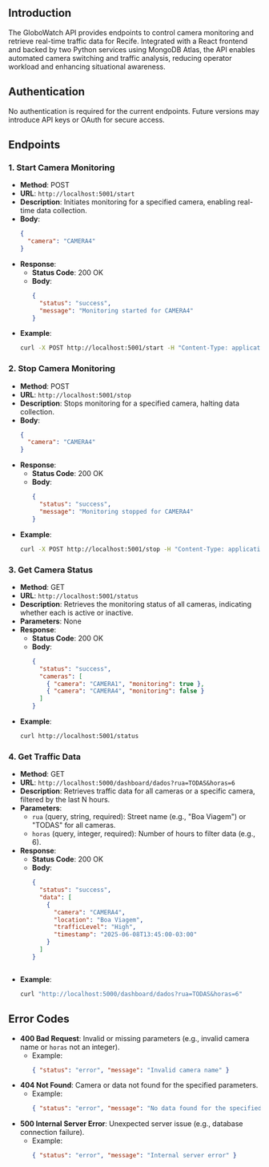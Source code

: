 ## Introduction
The GloboWatch API provides endpoints to control camera monitoring and retrieve real-time traffic data for Recife. Integrated with a React frontend and backed by two Python services using MongoDB Atlas, the API enables automated camera switching and traffic analysis, reducing operator workload and enhancing situational awareness.

## Authentication
No authentication is required for the current endpoints. Future versions may introduce API keys or OAuth for secure access.

## Endpoints

### 1. Start Camera Monitoring
- **Method**: POST
- **URL**: `http://localhost:5001/start`
- **Description**: Initiates monitoring for a specified camera, enabling real-time data collection.
- **Body**:
  ```json
  {
    "camera": "CAMERA4"
  }
  ```
- **Response**:
  - **Status Code**: 200 OK
  - **Body**:
    ```json
    {
      "status": "success",
      "message": "Monitoring started for CAMERA4"
    }
    ```
- **Example**:
  ```bash
  curl -X POST http://localhost:5001/start -H "Content-Type: application/json" -d '{"camera": "CAMERA4"}'
  ```

### 2. Stop Camera Monitoring
- **Method**: POST
- **URL**: `http://localhost:5001/stop`
- **Description**: Stops monitoring for a specified camera, halting data collection.
- **Body**:
  ```json
  {
    "camera": "CAMERA4"
  }
  ```
- **Response**:
  - **Status Code**: 200 OK
  - **Body**:
    ```json
    {
      "status": "success",
      "message": "Monitoring stopped for CAMERA4"
    }
    ```
- **Example**:
  ```bash
  curl -X POST http://localhost:5001/stop -H "Content-Type: application/json" -d '{"camera": "CAMERA4"}'
  ```

### 3. Get Camera Status
- **Method**: GET
- **URL**: `http://localhost:5001/status`
- **Description**: Retrieves the monitoring status of all cameras, indicating whether each is active or inactive.
- **Parameters**: None
- **Response**:
  - **Status Code**: 200 OK
  - **Body**:
    ```json
    {
      "status": "success",
      "cameras": [
        { "camera": "CAMERA1", "monitoring": true },
        { "camera": "CAMERA4", "monitoring": false }
      ]
    }
    ```
- **Example**:
  ```bash
  curl http://localhost:5001/status
  ```

### 4. Get Traffic Data
- **Method**: GET
- **URL**: `http://localhost:5000/dashboard/dados?rua=TODAS&horas=6`
- **Description**: Retrieves traffic data for all cameras or a specific camera, filtered by the last N hours.
- **Parameters**:
  - `rua` (query, string, required): Street name (e.g., "Boa Viagem") or "TODAS" for all cameras.
  - `horas` (query, integer, required): Number of hours to filter data (e.g., 6).
- **Response**:
  - **Status Code**: 200 OK
  - **Body**:
    ```json
    {
      "status": "success",
      "data": [
        {
          "camera": "CAMERA4",
          "location": "Boa Viagem",
          "trafficLevel": "High",
          "timestamp": "2025-06-08T13:45:00-03:00"
        }
      ]
    }
  ```
- **Example**:
  ```bash
  curl "http://localhost:5000/dashboard/dados?rua=TODAS&horas=6"
  ```

## Error Codes
- **400 Bad Request**: Invalid or missing parameters (e.g., invalid camera name or `horas` not an integer).
  - Example:
    ```json
    { "status": "error", "message": "Invalid camera name" }
    ```
- **404 Not Found**: Camera or data not found for the specified parameters.
  - Example:
    ```json
    { "status": "error", "message": "No data found for the specified camera" }
    ```
- **500 Internal Server Error**: Unexpected server issue (e.g., database connection failure).
  - Example:
    ```json
    { "status": "error", "message": "Internal server error" }
    ```